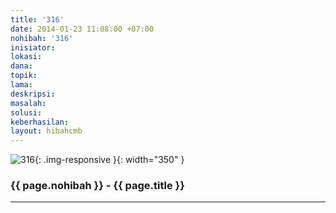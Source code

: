 ```yaml
---
title: '316'
date: 2014-01-23 11:08:00 +07:00
nohibah: '316'
inisiator:
lokasi:
dana:
topik:
lama:
deskripsi:
masalah:
solusi:
keberhasilan:
layout: hibahcmb
---
```


![316](/static/img/hibahcmb/316.png){: .img-responsive }{: width="350" }

### {{ page.nohibah }} - {{ page.title }}

---
